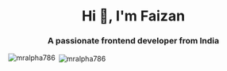 <h1 align="center">Hi 👋, I'm Faizan</h1>
<h3 align="center">A passionate frontend developer from India</h3>

<p><img align="left" src="https://github-readme-stats.vercel.app/api/top-langs?username=mralpha786&show_icons=true&locale=en&layout=compact" alt="mralpha786" /></p>

<p>&nbsp;<img align="center" src="https://github-readme-stats.vercel.app/api?username=mralpha786&show_icons=true&locale=en" alt="mralpha786" /></p>
